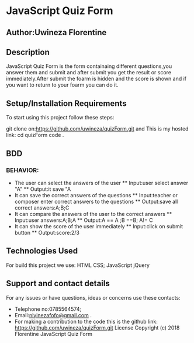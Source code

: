 # JavaScript Quiz Form
## Author:Uwineza Florentine
## Description
JavaScript Quiz Form is the form containaing different questions,you answer them and submit and after submit you get the result or score immediately.After submit the foarm is hidden and the score is shown and if you want to return to your foarm you can do it.
## Setup/Installation Requirements
To start using this project follow these steps:

git clone on:https://github.com/uwineza/quizForm.git and This is my hosted link: 
cd quizForm
code .
## BDD
### BEHAVIOR:
* The user can select the answers of the user
 ** Input:user select answer "A"
 ** Output:it save "A
* It can save the correct answers of the questions
 ** Input:teacher or composer enter correct answers to the questions
 ** Output:save all correct answers:A;B;C
* It can compare the answers of the user  to the correct answers
 ** Input:user answers:A;B;A
 ** Output:A == A ;B ==B; A!= C
* It can show the score of the user immediately
 ** Input:click on submit button
 ** Output:score:2/3

## Technologies Used
For build this project we use:
HTML
CSS;
JavaScript
jQuery
## Support and contact details
For any issues or have questions, ideas or concerns use these contacts:

* Telephone no:0785564574;
* Email:niyinezafofo@gmail.com .
* For making a contribution to the code this is the github link: https://github.com/uwineza/quizForm.git
License
Copyright (c) 2018 Florentine JavaScript Quiz Form
